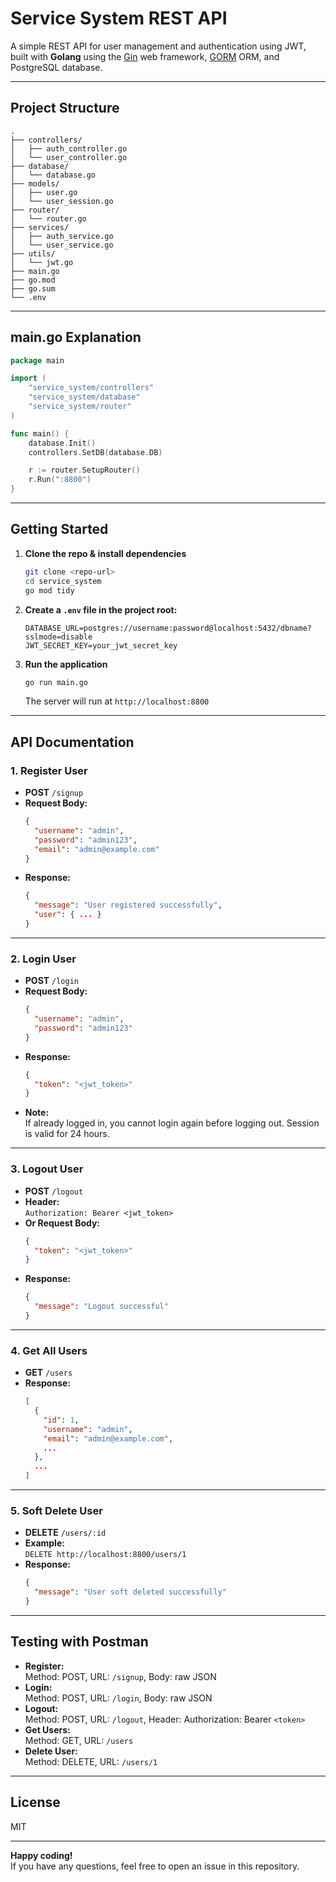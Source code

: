 # Service System REST API

A simple REST API for user management and authentication using JWT, built with **Golang** using the [Gin](https://gin-gonic.com/) web framework, [GORM](https://gorm.io/) ORM, and PostgreSQL database.

---

## Project Structure

```
.
├── controllers/
│   ├── auth_controller.go
│   └── user_controller.go
├── database/
│   └── database.go
├── models/
│   ├── user.go
│   └── user_session.go
├── router/
│   └── router.go
├── services/
│   ├── auth_service.go
│   └── user_service.go
├── utils/
│   └── jwt.go
├── main.go
├── go.mod
├── go.sum
└── .env
```

---

## main.go Explanation

```go
package main

import (
    "service_system/controllers"
    "service_system/database"
    "service_system/router"
)

func main() {
    database.Init()                
    controllers.SetDB(database.DB)  

    r := router.SetupRouter()           
    r.Run(":8800")               
}
```

---

## Getting Started

1. **Clone the repo & install dependencies**
    ```bash
    git clone <repo-url>
    cd service_system
    go mod tidy
    ```

2. **Create a `.env` file in the project root:**
    ```
    DATABASE_URL=postgres://username:password@localhost:5432/dbname?sslmode=disable
    JWT_SECRET_KEY=your_jwt_secret_key
    ```

3. **Run the application**
    ```bash
    go run main.go
    ```
    The server will run at `http://localhost:8800`

---

## API Documentation

### 1. Register User

- **POST** `/signup`
- **Request Body:**
    ```json
    {
      "username": "admin",
      "password": "admin123",
      "email": "admin@example.com"
    }
    ```
- **Response:**
    ```json
    {
      "message": "User registered successfully",
      "user": { ... }
    }
    ```

---

### 2. Login User

- **POST** `/login`
- **Request Body:**
    ```json
    {
      "username": "admin",
      "password": "admin123"
    }
    ```
- **Response:**
    ```json
    {
      "token": "<jwt_token>"
    }
    ```
- **Note:**  
  If already logged in, you cannot login again before logging out. Session is valid for 24 hours.

---

### 3. Logout User

- **POST** `/logout`
- **Header:**  
  `Authorization: Bearer <jwt_token>`
- **Or Request Body:**
    ```json
    {
      "token": "<jwt_token>"
    }
    ```
- **Response:**
    ```json
    {
      "message": "Logout successful"
    }
    ```

---

### 4. Get All Users

- **GET** `/users`
- **Response:**
    ```json
    [
      {
        "id": 1,
        "username": "admin",
        "email": "admin@example.com",
        ...
      },
      ...
    ]
    ```

---

### 5. Soft Delete User

- **DELETE** `/users/:id`
- **Example:**  
  `DELETE http://localhost:8800/users/1`
- **Response:**
    ```json
    {
      "message": "User soft deleted successfully"
    }
    ```

---

## Testing with Postman

- **Register:**  
  Method: POST, URL: `/signup`, Body: raw JSON
- **Login:**  
  Method: POST, URL: `/login`, Body: raw JSON
- **Logout:**  
  Method: POST, URL: `/logout`, Header: Authorization: Bearer `<token>`
- **Get Users:**  
  Method: GET, URL: `/users`
- **Delete User:**  
  Method: DELETE, URL: `/users/1`

---

## License

MIT

---

**Happy coding!**  
If you have any questions, feel free to open an issue in this repository.

